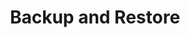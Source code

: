 ---
title: Backup and Restore
description: Backup and Restore Volume Snapshots in Longhorn 
sidebar_position: 42
---